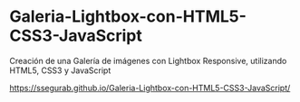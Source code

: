 # Galeria-Lightbox-con-HTML5-CSS3-JavaScript
Creación de una Galería de imágenes con Lightbox Responsive, utilizando HTML5, CSS3 y JavaScript

https://ssegurab.github.io/Galeria-Lightbox-con-HTML5-CSS3-JavaScript/
